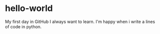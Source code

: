 # hello-world
My first day in GitHub
I always want to learn.
I'm happy when i write a lines of code in python.
